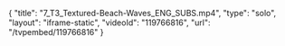 {
    "title": "7_T3_Textured-Beach-Waves_ENG_SUBS.mp4",
    "type": "solo",
    "layout": "iframe-static",
    "videoId": "119766816",
    "url": "\/tvpembed\/119766816"
}